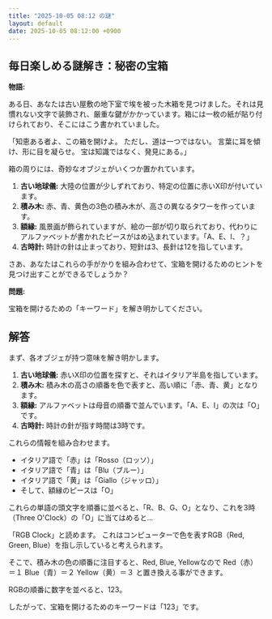 ```yaml
---
title: "2025-10-05 08:12 の謎"
layout: default
date: 2025-10-05 08:12:00 +0900
---
```

## 毎日楽しめる謎解き：秘密の宝箱

**物語:**

ある日、あなたは古い屋敷の地下室で埃を被った木箱を見つけました。それは見慣れない文字で装飾され、厳重な鍵がかかっています。箱には一枚の紙が貼り付けられており、そこにはこう書かれていました。

「知恵ある者よ、この箱を開けよ。
ただし、道は一つではない。
言葉に耳を傾け、形に目を凝らせ。
宝は知識ではなく、発見にある。」

箱の周りには、奇妙なオブジェがいくつか置かれています。

1.  **古い地球儀:** 大陸の位置が少しずれており、特定の位置に赤いX印が付いています。
2.  **積み木:** 赤、青、黄色の3色の積み木が、高さの異なるタワーを作っています。
3.  **額縁:** 風景画が飾られていますが、絵の一部が切り取られており、代わりにアルファベットが書かれたピースがはめ込まれています。「A、E、I、？」
4.  **古時計:** 時計の針は止まっており、短針は3、長針は12を指しています。

さあ、あなたはこれらの手がかりを組み合わせて、宝箱を開けるためのヒントを見つけ出すことができるでしょうか？

**問題:**

宝箱を開けるための「キーワード」を解き明かしてください。

## 解答

まず、各オブジェが持つ意味を解き明かします。

1.  **古い地球儀:** 赤いX印の位置を探すと、それはイタリア半島を指しています。
2.  **積み木:** 積み木の高さの順番を色で表すと、高い順に「赤、青、黄」となります。
3.  **額縁:** アルファベットは母音の順番で並んでいます。「A、E、I」の次は「O」です。
4.  **古時計:** 時計の針が指す時間は3時です。

これらの情報を組み合わせます。

*   イタリア語で「赤」は「Rosso（ロッソ）」
*   イタリア語で「青」は「Blu（ブルー）」
*   イタリア語で「黄」は「Giallo（ジャッロ）」
*   そして、額縁のピースは「O」

これらの単語の頭文字を順番に並べると、「R、B、G、O」となり、これを3時（Three O'Clock）の「O」に当てはめると...

「RGB Clock」と読めます。
これはコンピューターで色を表すRGB（Red, Green, Blue）を指し示していると考えられます。

そこで、積み木の色の順番に注目すると、Red, Blue, Yellowなので
Red（赤）＝１
Blue（青）＝２
Yellow（黄）＝３
と置き換える事ができます。

RGBの順番に数字を並べると、123。

したがって、宝箱を開けるためのキーワードは「123」です。
